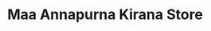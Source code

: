 ---
title: "Maa Annapurna Kirana Store"
url: /muhali-buzurg-khurai/maa-annapurna-kirana-store/
shop: supermarket
---